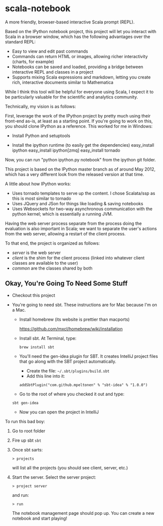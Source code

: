 scala-notebook
==============

A more friendly, browser-based interactive Scala prompt (REPL).

Based on the IPython notebook project, this project will let you interact with Scala in a browser window,
which has the following advantages over the standard REPL:

* Easy to view and edit past commands
* Commands can return HTML or images, allowing richer interactivity (charts, for example)
* Notebooks can be saved and loaded, providing a bridge between interactive REPL and classes in a project
* Supports mixing Scala expressions and markdown, letting you create rich, interactive documents similar to Mathematica

While I think this tool will be helpful for everyone using Scala, I expect it to be particularly valuable for the
scientific and analytics community.

Technically, my vision is as follows:

First, leverage the work of the IPython project by pretty much using their front-end as-is, at least as a starting point.
If you're going to work on this, you should clone IPython as a reference. This worked for me in Windows:
* Install Python and setuptools

* Install the ipython runtime (to easily get the dependencies)
 easy_install ipython
 easy_install ipython[zmq]
 easy_install tornado

Now, you can run "python ipython.py notebook" from the ipython git folder.

This project is based on the IPython master branch as of around May 2012, which has a very different look from the released version at that time.

A little about how IPython works:

* Uses tornado templates to serve up the content. I chose Scalata/ssp as this is most similar to tornado
* Uses JQuery and JSon for things like loading & saving notebooks
* Uses Websockets for two-way asynchronous communication with the python kernel; which is essentially a running JVM.

Having the web server process separate from the process doing the evaluation is also important in Scala; we want to separate
the user's actions from the web server, allowing a restart of the client process.

To that end, the project is organized as follows:
* *server* is the web server
* *client* is the shim for the client process (linked into whatever client classes are available to the user)
* *common* are the classes shared by both


Okay, You're Going To Need Some Stuff
-------------------------------

* Checkout this project
* You're going to need sbt.  These instructions are for Mac because I'm on a Mac.
	* Install homebrew (its website is prettier than macports)
		
		https://github.com/mxcl/homebrew/wiki/installation 
		
	* Install sbt.  At Terminal, type:
	
		`brew install sbt`	
		
	* You'll need the gen-idea plugin for SBT.  It creates IntelliJ project files that go along with the SBT project automatically.
	
		* Create the file: `~/.sbt/plugins/build.sbt`
		* Add this line into it:
		
		`addSbtPlugin("com.github.mpeltonen" % "sbt-idea" % "1.0.0")`
		
	* Go to the root of where you checked it out and type:
	
	`sbt gen-idea`
	* Now you can open the project in IntelliJ

To run this bad boy:

1. Go to root folder
2. Fire up sbt
   `sbt` 
3. Once sbt sarts:

   `> projects`
   
   will list all the projects (you should see client, server, etc.)
4.  Start the server.  Select the server project:

    `> project server`
    
    and run:
    
    `> run`
    
    The notebook management page should pop up.  You can create a new notebook and start playing!	
			
